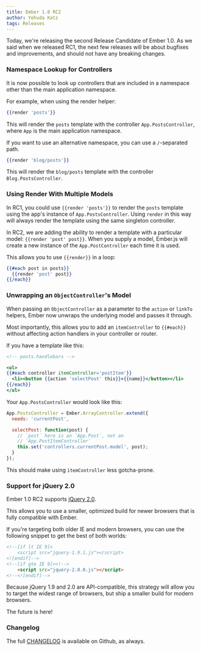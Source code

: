 ```yaml
---
title: Ember 1.0 RC2
author: Yehuda Katz
tags: Releases
---
```


Today, we're releasing the second Release Candidate of Ember 1.0.
As we said when we released RC1, the next few releases will be
about bugfixes and improvements, and should not have any breaking
changes.

### Namespace Lookup for Controllers

It is now possible to look up controllers that are included in a
namespace other than the main application namespace.

For example, when using the render helper:

```handlebars
{{render 'posts'}}
```

This will render the `posts` template with the controller `App.PostsController`, where `App` is the main application namespace.

If you want to use an alternative namespace, you can use a
`/`-separated path.

```handlebars
{{render 'blog/posts'}}
```

This will render the `blog/posts` template with the controller
`Blog.PostsController`.

### Using Render With Multiple Models

In RC1, you could use `{{render 'posts'}}` to render the `posts`
template using the app's instance of `App.PostsController`. Using
`render` in this way will always render the template using the same
singleton controller.

In RC2, we are adding the ability to render a template with a
particular model: `{{render 'post' post}}`. When you supply a model,
Ember.js will create a new instance of the `App.PostController` each
time it is used.

This allows you to use `{{render}}` in a loop:

```handlebars
{{#each post in posts}}
  {{render 'post' post}}
{{/each}}
```

### Unwrapping an `ObjectController`'s Model

When passing an `ObjectController` as a parameter to the `action`
or `linkTo` helpers, Ember now unwraps the underlying model and 
passes it through.

Most importantly, this allows you to add an `itemController` to
`{{#each}}` without affecting action handlers in your controller
or router.

If you have a template like this:

```handlebars
<!-- posts.handlebars -->

<ul>
{{#each controller itemController='postItem'}}
  <li><button {{action 'selectPost' this}}>{{name}}</button></li>
{{/each}}
</ul>
```

Your `App.PostsController` would look like this:

```javascript
App.PostsController = Ember.ArrayController.extend({
  needs: 'currentPost',

  selectPost: function(post) {
    // `post` here is an `App.Post`, not an
    // `App.PostItemController`
    this.set('controllers.currentPost.model', post);
  }
});
```

This should make using `itemController` less gotcha-prone.

### Support for jQuery 2.0

Ember 1.0 RC2 supports [jQuery 2.0][1].

This allows you to use a smaller, optimized build for newer browsers
that is fully compatible with Ember.

If you're targeting both older IE and modern browsers, you can use
the following snippet to get the best of both worlds:

```html
<!--[if lt IE 9]>
    <script src="jquery-1.9.1.js"></script>
<![endif]-->
<!--[if gte IE 9]><!-->
    <script src="jquery-2.0.0.js"></script>
<!--<![endif]-->
```

Because jQuery 1.9 and 2.0 are API-compatible, this strategy will
allow you to target the widest range of browsers, but ship a
smaller build for modern browsers.

The future is here!

[1]: http://blog.jquery.com/2013/03/01/jquery-2-0-beta-2-released/

### Changelog

The full [CHANGELOG][2] is available on Github, as always.

[2]: https://github.com/emberjs/ember.js/blob/7e012d9e7f4c5e5b7ce6e60307aac7cd653df5b9/CHANGELOG#L1
